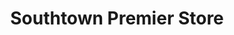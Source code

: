 ---
title: "Southtown Premier Store"
url: /great-yarmouth/southtown-premier-store/
shop: convenience
---